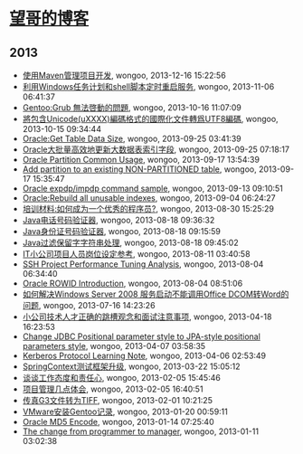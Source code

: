 # [望哥的博客](http://blog.sisopipo.com)

## 2013
* [使用Maven管理项目开发](/2013/2013-12-16-using-maven-to-manage-project), wongoo, 2013-12-16 15:22:56
* [利用Windows任务计划和shell脚本定时重启服务](/2013/2013-11-06-using-schedule-job-to-auto-start-service), wongoo, 2013-11-06 06:41:37
* [Gentoo:Grub 無法啓動的問題](/2013/2013-10-16-gentoo-linux-grub-cant-start), wongoo, 2013-10-16 11:07:09
* [將包含Unicode(uXXXX)編碼格式的國際化文件轉爲UTF8編碼](/2013/2013-10-15-unicode-to-utf8), wongoo, 2013-10-15 09:34:44
* [Oracle:Get Table Data Size](/2013/2013-09-25-oracleget-table-data-size), wongoo, 2013-09-25 03:41:39
* [Oracle大批量高效地更新大数据表索引字段](/2013/2013-09-25-oracle-efficient-to-update-index-col-of-big-table), wongoo, 2013-09-25 07:18:17
* [Oracle Partition Common Usage](/2013/2013-09-17-oracle-partition-common-usage), wongoo, 2013-09-17 13:54:39
* [Add partition to an existing NON-PARTITIONED table](/2013/2013-09-17-add-partition-to-an-existing-non-partitioned-table), wongoo, 2013-09-17 15:35:47
* [Oracle expdp/impdp command sample](/2013/2013-09-13-oracle-expdpimpdp-command-sample), wongoo, 2013-09-13 09:10:51
* [Oracle:Rebuild all unusable indexes](/2013/2013-09-04-oraclerebuilding-all-unusable-indexes), wongoo, 2013-09-04 06:24:27
* [培训材料:如何成为一个优秀的程序员?](/2013/2013-08-30-how-to-be-a-good-programmer), wongoo, 2013-08-30 15:25:29
* [Java电话号码验证器](/2013/2013-08-18-java-tel-validator), wongoo, 2013-08-18 09:36:32
* [Java身份证号码验证器](/2013/2013-08-18-java-id-validator), wongoo, 2013-08-18 09:15:59
* [Java过滤保留字字符串处理](/2013/2013-08-18-java-filter-keeping-words), wongoo, 2013-08-18 09:45:02
* [IT小公司项目人员岗位设定参考](/2013/2013-08-11-jobs-for-little-company), wongoo, 2013-08-11 03:40:58
* [SSH Project Performance Tuning Analysis](/2013/2013-08-04-ssh-project-performance-tuning-analiysis), wongoo, 2013-08-04 06:34:40
* [Oracle ROWID Introduction](/2013/2013-08-04-oracle-rowid), wongoo, 2013-08-04 08:51:06
* [如何解决Windows Server 2008 服务启动不能调用Office DCOM转Word的问题](/2013/2013-07-16-windows2008-call-dcom-problem), wongoo, 2013-07-16 14:23:26
* [小公司技术人才正确的跳槽观念和面试注意事项](/2013/2013-04-18-notice-tips-when-job-hopping), wongoo, 2013-04-18 16:23:53
* [Change JDBC Positional parameter style to JPA-style positional parameters style](/2013/2013-04-07-hql-parameters-style), wongoo, 2013-04-07 03:58:35
* [Kerberos Protocol Learning Note](/2013/2013-04-06-kerberos-protocol-learning-note), wongoo, 2013-04-06 02:53:49
* [SpringContext测试框架升级](/2013/2013-03-22-springcontext-test-framework-upgrade), wongoo, 2013-03-22 15:05:12
* [谈谈工作态度和责任心](/2013/2013-02-05-responsibility-and-attibute), wongoo, 2013-02-05 15:45:46
* [项目管理几点体会](/2013/2013-02-05-experience-of-project-management), wongoo, 2013-02-05 16:40:51
* [传真G3文件转为TIFF](/2013/2013-02-01-fax-g3-to-tiff), wongoo, 2013-02-01 10:21:25
* [VMware安装Gentoo记录](/2013/2013-01-20-vmware-install-gentoo), wongoo, 2013-01-20 00:59:11
* [Oracle MD5 Encode](/2013/2013-01-14-oracle-md5-encode), wongoo, 2013-01-14 07:25:40
* [The change from programmer to manager](/2013/2013-01-11-the-change-from-programmer-to-manager), wongoo, 2013-01-11 03:02:38
